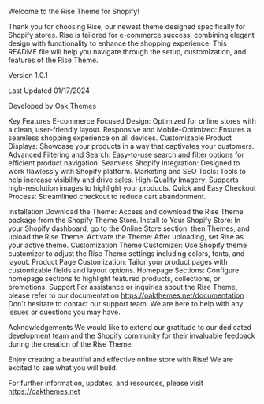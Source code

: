 Welcome to the Rise Theme for Shopify!

Thank you for choosing Rise, our newest theme designed specifically for Shopify stores. Rise is tailored for e-commerce success, combining elegant design with functionality to enhance the shopping experience. This README file will help you navigate through the setup, customization, and features of the Rise Theme.

Version
1.0.1

Last Updated
01/17/2024

Developed by
Oak Themes

Key Features
E-commerce Focused Design: Optimized for online stores with a clean, user-friendly layout.
Responsive and Mobile-Optimized: Ensures a seamless shopping experience on all devices.
Customizable Product Displays: Showcase your products in a way that captivates your customers.
Advanced Filtering and Search: Easy-to-use search and filter options for efficient product navigation.
Seamless Shopify Integration: Designed to work flawlessly with Shopify platform.
Marketing and SEO Tools: Tools to help increase visibility and drive sales.
High-Quality Imagery: Supports high-resolution images to highlight your products.
Quick and Easy Checkout Process: Streamlined checkout to reduce cart abandonment.

Installation
Download the Theme: Access and download the Rise Theme package from the Shopify Theme Store.
Install to Your Shopify Store: In your Shopify dashboard, go to the Online Store section, then Themes, and upload the Rise Theme.
Activate the Theme: After uploading, set Rise as your active theme.
Customization
Theme Customizer: Use Shopify theme customizer to adjust the Rise Theme settings including colors, fonts, and layout.
Product Page Customization: Tailor your product pages with customizable fields and layout options.
Homepage Sections: Configure homepage sections to highlight featured products, collections, or promotions.
Support
For assistance or inquiries about the Rise Theme, please refer to our documentation https://oakthemes.net/documentation . Don't hesitate to contact our support team. We are here to help with any issues or questions you may have.

Acknowledgements
We would like to extend our gratitude to our dedicated development team and the Shopify community for their invaluable feedback during the creation of the Rise Theme.

Enjoy creating a beautiful and effective online store with Rise! We are excited to see what you will build.

For further information, updates, and resources, please visit https://oakthemes.net




